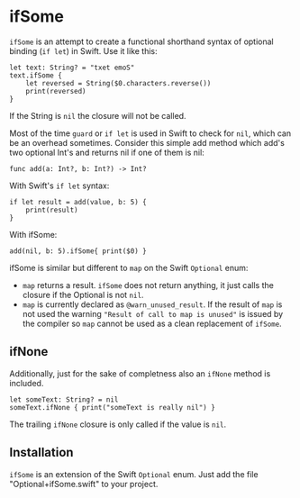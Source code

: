 # ifSome

`ifSome` is an attempt to create a functional shorthand syntax of optional binding (`if let`) in Swift. Use it like this:

    let text: String? = "txet emoS"   
    text.ifSome {
        let reversed = String($0.characters.reverse())
        print(reversed)
    }

If the String is `nil` the closure will not be called.

Most of the time `guard` or `if let` is used in Swift to check for `nil`, which can be an overhead sometimes. Consider this simple add method which add's two optional Int's and returns nil if one of them is nil:

    func add(a: Int?, b: Int?) -> Int?

With Swift's `if let` syntax:

    if let result = add(value, b: 5) {
        print(result)
    }
    
With ifSome:

    add(nil, b: 5).ifSome{ print($0) }
    
ifSome is similar but different to `map` on the Swift `Optional` enum:

- `map` returns a result. `ifSome` does not return anything, it just calls the closure if the Optional is not `nil`.
- `map` is currently declared as `@warn_unused_result`. If the result of `map` is not used the warning `"Result of call to map is unused"` is issued by the compiler so `map` cannot be used as a clean replacement of `ifSome`.

## ifNone

Additionally, just for the sake of completness also an `ifNone` method is included.

    let someText: String? = nil
    someText.ifNone { print("someText is really nil") }
    
The trailing `ifNone` closure is only called if the value is `nil`.

## Installation

`ifSome` is an extension of the Swift `Optional` enum. Just add the file "Optional+ifSome.swift" to your project.

